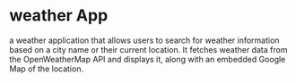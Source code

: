 # weather App
a weather application that allows users to search for weather information based on a city name or their current location. It fetches weather data from the OpenWeatherMap API and displays it, along with an embedded Google Map of the location.
